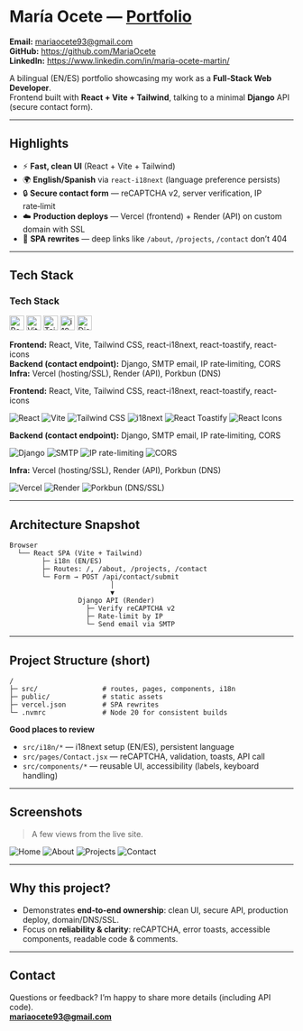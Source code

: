 # María Ocete — [Portfolio](https://mariaocete.com)

 
**Email:** mariaocete93@gmail.com  
**GitHub:** https://github.com/MariaOcete  
**LinkedIn:** https://www.linkedin.com/in/maria-ocete-martin/  

A bilingual (EN/ES) portfolio showcasing my work as a **Full‑Stack Web Developer**.  
Frontend built with **React + Vite + Tailwind**, talking to a minimal **Django** API (secure contact form).

---

## Highlights
- ⚡ **Fast, clean UI** (React + Vite + Tailwind)
- 🌍 **English/Spanish** via `react-i18next` (language preference persists)
- 🔒 **Secure contact form** — reCAPTCHA v2, server verification, IP rate‑limit
- ☁️ **Production deploys** — Vercel (frontend) + Render (API) on custom domain with SSL
- 🔗 **SPA rewrites** — deep links like `/about`, `/projects`, `/contact` don’t 404

---

## Tech Stack
### Tech Stack
<p>
  <img alt="React" src="https://cdn.jsdelivr.net/gh/devicons/devicon/icons/react/react-original.svg" height="26" />
  <img alt="Vite" src="https://cdn.jsdelivr.net/gh/devicons/devicon/icons/vite/vite-original.svg" height="26" />
  <img alt="Tailwind CSS" src="https://cdn.jsdelivr.net/gh/devicons/devicon/icons/tailwindcss/tailwindcss-plain.svg" height="26" />
  <img alt="i18next" src="https://cdn.simpleicons.org/i18next/26A69A" height="26" />
  <img alt="Django" src="https://cdn.jsdelivr.net/gh/devicons/devicon/icons/django/django-plain.svg" height="26" />


**Frontend:** React, Vite, Tailwind CSS, react-i18next, react-toastify, react-icons  
**Backend (contact endpoint):** Django, SMTP email, IP rate‑limiting, CORS  
**Infra:** Vercel (hosting/SSL), Render (API), Porkbun (DNS)

**Frontend:** React, Vite, Tailwind CSS, react-i18next, react-toastify, react-icons  
  
![React](https://img.shields.io/badge/React-20232A?style=flat-square&logo=react&logoColor=61DAFB)
![Vite](https://img.shields.io/badge/Vite-646CFF?style=flat-square&logo=vite&logoColor=ffffff)
![Tailwind CSS](https://img.shields.io/badge/Tailwind_CSS-06B6D4?style=flat-square&logo=tailwindcss&logoColor=ffffff)
![i18next](https://img.shields.io/badge/i18next-26A69A?style=flat-square&logo=i18next&logoColor=ffffff)
![React Toastify](https://img.shields.io/badge/React_Toastify-20232A?style=flat-square&logo=react&logoColor=61DAFB)
![React Icons](https://img.shields.io/badge/React_Icons-20232A?style=flat-square&logo=react&logoColor=61DAFB)

**Backend (contact endpoint):** Django, SMTP email, IP rate‑limiting, CORS  
  
![Django](https://img.shields.io/badge/Django-092E20?style=flat-square&logo=django&logoColor=ffffff)
![SMTP](https://img.shields.io/badge/SMTP-3B82F6?style=flat-square&logo=minutemailer&logoColor=ffffff)
![IP rate-limiting](https://img.shields.io/badge/IP_rate%E2%80%91limiting-555555?style=flat-square)
![CORS](https://img.shields.io/badge/CORS-555555?style=flat-square)

**Infra:** Vercel (hosting/SSL), Render (API), Porkbun (DNS)  
  
![Vercel](https://img.shields.io/badge/Vercel-000000?style=flat-square&logo=vercel&logoColor=ffffff)
![Render](https://img.shields.io/badge/Render-46E3B7?style=flat-square&logo=render&logoColor=111111)
![Porkbun (DNS/SSL)](https://img.shields.io/badge/Porkbun_(DNS%2FSSL)-FF6A8A?style=flat-square)

---

## Architecture Snapshot
```
Browser
  └── React SPA (Vite + Tailwind)
        ├─ i18n (EN/ES)
        ├─ Routes: /, /about, /projects, /contact
        └─ Form → POST /api/contact/submit
                         │
                         ▼
                 Django API (Render)
                   ├─ Verify reCAPTCHA v2
                   ├─ Rate‑limit by IP
                   └─ Send email via SMTP
```

---

## Project Structure (short)
```
/
├─ src/                # routes, pages, components, i18n
├─ public/             # static assets
├─ vercel.json         # SPA rewrites
└─ .nvmrc              # Node 20 for consistent builds
```

**Good places to review**
- `src/i18n/*` — i18next setup (EN/ES), persistent language
- `src/pages/Contact.jsx` — reCAPTCHA, validation, toasts, API call
- `src/components/*` — reusable UI, accessibility (labels, keyboard handling)

---

## Screenshots
> A few views from the live site.

![Home](https://github.com/user-attachments/assets/5149eadc-5998-4619-beeb-2025972807c5)
![About](https://github.com/user-attachments/assets/50022591-4ea1-48e6-ba2d-5761e4c951e1)
![Projects](https://github.com/user-attachments/assets/d9781f8b-86c0-4799-915d-225a64f73d96)
![Contact](https://github.com/user-attachments/assets/9c180cbc-a921-4054-8afe-e44450f4e377)

---

## Why this project?
- Demonstrates **end‑to‑end ownership**: clean UI, secure API, production deploy, domain/DNS/SSL.  
- Focus on **reliability & clarity**: reCAPTCHA, error toasts, accessible components, readable code & comments.

---

## Contact
Questions or feedback? I’m happy to share more details (including API code).  
**mariaocete93@gmail.com**
